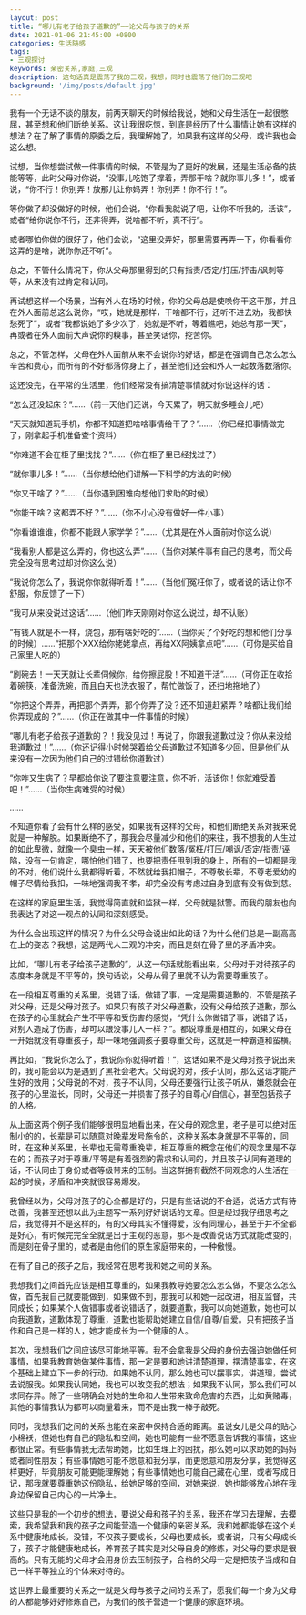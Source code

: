 ```yaml
---
layout: post
title: “哪儿有老子给孩子道歉的”——论父母与孩子的关系
date: 2021-01-06 21:45:00 +0800
categories: 生活随感
tags:
- 三观探讨
keywords: 亲密关系,家庭,三观
description: 这句话真是震荡了我的三观，我想，同时也震荡了他们的三观吧
background: '/img/posts/default.jpg'
---
```


我有一个无话不谈的朋友，前两天聊天的时候给我说，她和父母生活在一起很憋屈，甚至想和他们断绝关系。这让我很吃惊，到底是经历了什么事情让她有这样的想法？在了解了事情的原委之后，我理解她了，如果我有这样的父母，或许我也会这么想。

试想，当你想尝试做一件事情的时候，不管是为了更好的发展，还是生活必备的技能等等，此时父母对你说，“没事儿吃饱了撑着，弄那干啥？就你事儿多！”，或者说，“你不行！你别弄！放那儿让你妈弄！你别弄！你不行！”。

等你做了却没做好的时候，他们会说，“你看我就说了吧，让你不听我的，活该”，或者“给你说你不行，还非得弄，说啥都不听，真不行”。

或者哪怕你做的很好了，他们会说，“这里没弄好，那里需要再弄一下，你看看你这弄的是啥，说你你还不听”。

总之，不管什么情况下，你从父母那里得到的只有指责/否定/打压/抨击/讽刺等等，从来没有过肯定和认同。

再试想这样一个场景，当有外人在场的时候，你的父母总是使唤你干这干那，并且在外人面前总这么说你，“哎，她就是那样，干啥都不行，还听不进去劝，我都快愁死了”，或者“我都说她了多少次了，她就是不听，等着瞧吧，她总有那一天”，再或者在外人面前大声说你的糗事，甚至笑话你，挖苦你。

总之，不管怎样，父母在外人面前从来不会说你的好话，都是在强调自己怎么怎么辛苦和费心，而所有的不好都落你身上了，甚至他们还会和外人一起数落数落你。

这还没完，在平常的生活里，他们经常没有搞清楚事情就对你说这样的话：

“怎么还没起床？”……（前一天他们还说，今天累了，明天就多睡会儿吧）

“天天就知道玩手机，你都不知道把啥啥事情给干了？”……（你已经把事情做完了，刚拿起手机准备查个资料）

“你难道不会在柜子里找找？”……（你在柜子里已经找过了）

“就你事儿多！”……（当你想给他们讲解一下科学的方法的时候）

“你又干啥了？”……（当你遇到困难向想他们求助的时候）

“你能干啥？这都弄不好？”……（你不小心没有做好一件小事）

“你看谁谁谁，你都不能跟人家学学？”……（尤其是在外人面前对你这么说）

“我看别人都是这么弄的，你也这么弄”……（当你对某件事有自己的思考，而父母完全没有思考过却对你这么说）

“我说你怎么了，我说你你就得听着！”……（当他们冤枉你了，或者说的话让你不舒服，你反馈了一下）

“我可从来没说过这话”……（他们昨天刚刚对你这么说过，却不认账）

“有钱人就是不一样，烧包，那有啥好吃的”……（当你买了个好吃的想和他们分享的时候）……“把那个XXX给你姥姥拿点，再给XX阿姨拿点吧”……（可你是买给自己家里人吃的）

“刷碗去！一天天就让长辈伺候你，给你擦屁股！不知道干活”……（可你正在收拾着碗筷，准备洗碗，而且白天也洗衣服了，帮忙做饭了，还扫地拖地了）

“你把这个弄弄，再把那个弄弄，那个你弄了没？还不知道赶紧弄？啥都让我们给你弄现成的？”……（你正在做其中一件事情的时候）

“哪儿有老子给孩子道歉的？！我没见过！再说了，你跟我道歉过没？你从来没给我道歉过！”……（你还记得小时候哭着给父母道歉过不知道多少回，但是他们从来没有一次因为他们自己的过错给你道歉过）

“你咋又生病了？早都给你说了要注意要注意，你不听，活该你！你就难受着吧！”……（当你生病难受的时候）

……

不知道你看了会有什么样的感受，如果我有这样的父母，和他们断绝关系对我来说就是一种解脱。如果断绝不了，那我会尽量减少和他们的来往，我不想我的人生过的如此卑微，就像一个臭虫一样，天天被他们数落/冤枉/打压/嘲讽/否定/指责/诬陷，没有一句肯定，哪怕他们错了，也要把责任甩到我的身上，所有的一切都是我的不对，他们说什么我都得听着，不然就给我扣帽子，不尊敬长辈，不尊老爱幼的帽子尽情给我扣，一味地强调我不孝，却完全没有考虑过自身到底有没有做到慈。

在这样的家庭里生活，我觉得简直就和监狱一样，父母就是狱警。而我的朋友也向我表达了对这一观点的认同和深刻感受。

为什么会出现这样的情况？为什么父母会说出如此的话？为什么他们总是一副高高在上的姿态？我想，这是两代人三观的冲突，而且是刻在骨子里的矛盾冲突。

比如，“哪儿有老子给孩子道歉的”，从这一句话就能看出来，父母对于对待孩子的态度本身就是不平等的，换句话说，父母从骨子里就不认为需要尊重孩子。

在一段相互尊重的关系里，说错了话，做错了事，一定是需要道歉的，不管是孩子对父母，还是父母对孩子。如果只有孩子对父母道歉，没有父母给孩子道歉，那么在孩子的心里就会产生不平等和受伤害的感觉，“凭什么你做错了事，说错了话，对别人造成了伤害，却可以跟没事儿人一样？”。都说尊重是相互的，如果父母在一开始就没有尊重孩子，却一味地强调孩子要尊重父母，这就是一种霸道和蛮横。

再比如，“我说你怎么了，我说你你就得听着！”，这话如果不是父母对孩子说出来的，我可能会以为是遇到了黑社会老大。父母说的对，孩子认同，那么这话才能产生好的效用；父母说的不对，孩子不认同，父母还要强行让孩子听从，嫌怨就会在孩子的心里滋长，同时，父母还一并损害了孩子的自尊心/自信心，甚至包括孩子的人格。

从上面这两个例子我们能够很明显地看出来，在父母的观念里，老子是可以绝对压制小的的，长辈是可以随意对晚辈发号施令的，这种关系本身就是不平等的，同时，在这种关系里，长辈也无需尊重晚辈，相互尊重的概念在他们的观念里是不存在的；而孩子对于尊重/平等是有着强烈的需求和认同的，并且孩子认同有道理的话，不认同由于身份或者等级带来的压制。当这群拥有截然不同观念的人生活在一起的时候，矛盾和冲突就很容易爆发。

我曾经以为，父母对孩子的心全都是好的，只是有些话说的不合适，说话方式有待改善，我甚至还想以此为主题写一系列好好说话的文章。但是经过我仔细思考之后，我觉得并不是这样的，有的父母其实不懂得爱，没有同理心，甚至于并不全都是好心，有时候完完全全就是出于主观的恶意，那不是改善说话方式就能改变的，而是刻在骨子里的，或者是由他们的原生家庭带来的，一种傲慢。

在有了自己的孩子之后，我经常在思考我和她之间的关系。

我想我们之间首先应该是相互尊重的，如果我教导她要怎么怎么做，不要怎么怎么做，首先我自己就要能做到，如果做不到，那我可以和她一起改进，相互监督，共同成长；如果某个人做错事或者说错话了，就要道歉，我可以向她道歉，她也可以向我道歉，道歉体现了尊重，道歉也能帮助她建立自信/自尊/自爱。只有把孩子当作和自己是一样的人，她才能成长为一个健康的人。

其次，我想我们之间应该尽可能地平等。我不会拿我是父母的身份去强迫她做任何事情，如果我教育她做某件事情，那一定是要和她讲清楚道理，摆清楚事实，在这个基础上建立下一步的行动。如果她不认同，那么她也可以摆事实，讲道理，尝试去说服我。如果我认同她，我也可以改变我的想法；如果我不认同，那么我们可以求同存异。除了一些明确会对她的生命和人生带来致命危害的东西，比如黄赌毒，其他的事情我认为都可以商量着来，而不是由我一棒子敲死。

同时，我想我们之间的关系也能在亲密中保持合适的距离。虽说女儿是父母的贴心小棉袄，但她也有自己的隐私和空间，她也可能有一些不愿意告诉我的事情，这些都很正常。有些事情我无法帮助她，比如生理上的困扰，那么她可以求助她的妈妈或者同性朋友；有些事情她可能不愿意和我分享，而更愿意和朋友分享，我觉得这样更好，毕竟朋友可能更能理解她；有些事情她也可能自己藏在心里，或者写成日记，那我就要尊重她这份隐私，给她足够的空间，对她来说，她也能够放心地在我身边保留自己内心的一片净土。

这些只是我的一个初步的想法，要说父母和孩子的关系，我还在学习去理解，去摸索，我希望我和我的孩子之间能营造一个健康的亲密关系，我和她都能够在这个关系中健康地成长。没错，不仅孩子要成长，父母也要成长，或者说，只有父母成长了，孩子才能健康地成长，养育孩子其实是对父母自身的修炼，对父母的要求是很高的。只有无能的父母才会用身份去压制孩子，合格的父母一定是把孩子当成和自己一样平等独立的个体来对待的。

这世界上最重要的关系之一就是父母与孩子之间的关系了，愿我们每一个身为父母的人都能够好好修炼自己，为我们的孩子营造一个健康的家庭环境。
